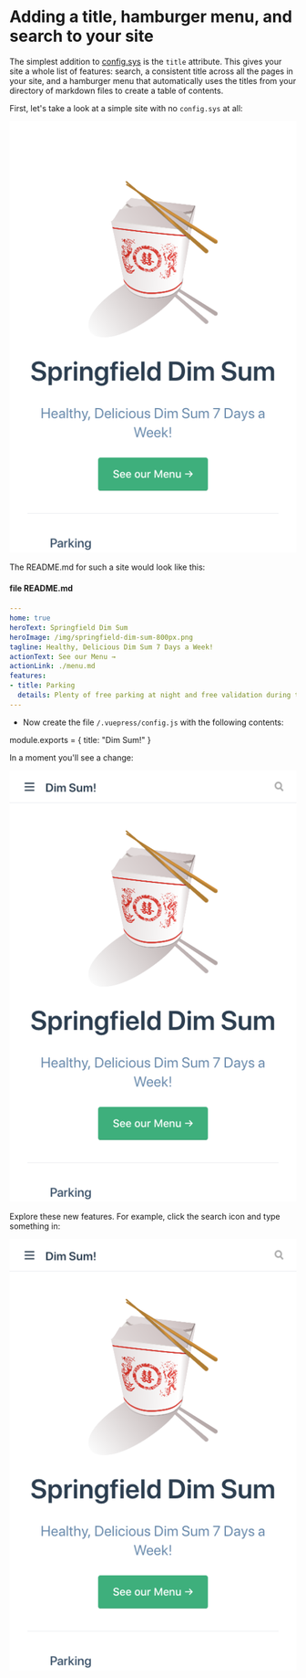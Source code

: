 # Adding a title, hamburger menu, and search to your site

The simplest addition to [config.sys](./config1.md) is the `title` attribute. 
This gives your site a whole list of features: search, a consistent title across
all the pages in your site, and a hamburger menu that automatically uses
the titles from your directory of markdown files to create a table of contents.

First, let's take a look at a simple site with no `config.sys` at all:

![Screen shot of home page without title from config.js](/assets/img/config-title-notitle.png)

The README.md for such a site would look like this:

#### file README.md
```yaml
---
home: true 
heroText: Springfield Dim Sum
heroImage: /img/springfield-dim-sum-800px.png
tagline: Healthy, Delicious Dim Sum 7 Days a Week!
actionText: See our Menu →
actionLink: ./menu.md
features:
- title: Parking
  details: Plenty of free parking at night and free validation during the busin
---
```

* Now create the file `/.vuepress/config.js` with the following contents:

module.exports = {
    title: "Dim Sum!"
}

In a moment you'll see a change:

![Screen shot of home page with title from config.js](/assets/img/config-title.png)

Explore these new features. For example, click the search icon and type something in:

![Screen shot of home page with the user typing in "S" then "E"](/assets/img/config-title-start-search.png)



